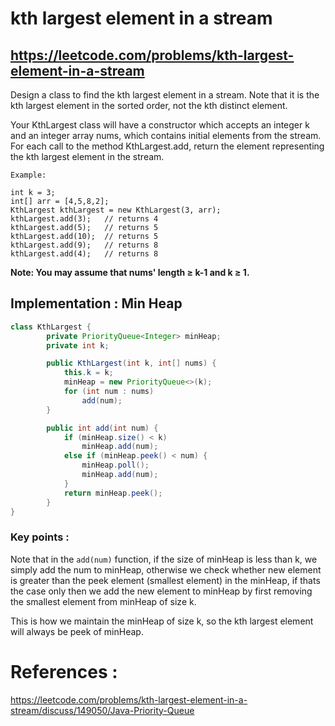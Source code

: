 # kth largest element in a stream
## https://leetcode.com/problems/kth-largest-element-in-a-stream

Design a class to find the kth largest element in a stream. Note that it is the kth largest element in the sorted order, not the kth distinct element.

Your KthLargest class will have a constructor which accepts an integer k and an integer array nums, which contains initial elements from the stream. For each call to the method KthLargest.add, return the element representing the kth largest element in the stream.
```
Example:

int k = 3;
int[] arr = [4,5,8,2];
KthLargest kthLargest = new KthLargest(3, arr);
kthLargest.add(3);   // returns 4
kthLargest.add(5);   // returns 5
kthLargest.add(10);  // returns 5
kthLargest.add(9);   // returns 8
kthLargest.add(4);   // returns 8
```

**Note: You may assume that nums' length ≥ k-1 and k ≥ 1.**

## Implementation : Min Heap

```java
class KthLargest {
        private PriorityQueue<Integer> minHeap;
        private int k;

        public KthLargest(int k, int[] nums) {
            this.k = k;
            minHeap = new PriorityQueue<>(k);
            for (int num : nums)
                add(num);
        }

        public int add(int num) {
            if (minHeap.size() < k)
                minHeap.add(num);
            else if (minHeap.peek() < num) {
                minHeap.poll();
                minHeap.add(num);
            }
            return minHeap.peek();
        }
}
```

### Key points :
Note that in the `add(num)` function, if the size of minHeap is less than k, we simply add the num to minHeap, otherwise we check whether new element is greater than the peek element (smallest element) in the minHeap, if thats the case only then we add the new element to minHeap by first removing the smallest element from minHeap of size k.

This is how we maintain the minHeap of size k, so the kth largest element will always be peek of minHeap.

# References :
https://leetcode.com/problems/kth-largest-element-in-a-stream/discuss/149050/Java-Priority-Queue




